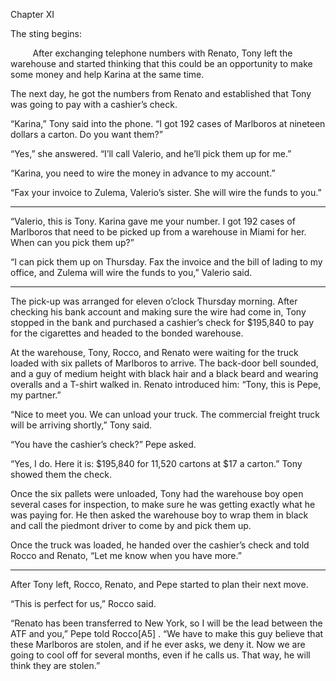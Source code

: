 Chapter XI

The sting begins:

         After exchanging telephone numbers with Renato, Tony left the warehouse and started thinking that this could be an opportunity to make some money and help Karina at the same time.

The next day, he got the numbers from Renato and established that Tony was going to pay with a cashier’s check.

“Karina,” Tony said into the phone. “I got 192 cases of Marlboros at nineteen dollars a carton. Do you want them?”

“Yes,” she answered. “I’ll call Valerio, and he’ll pick them up for me.”

“Karina, you need to wire the money in advance to my account.”

“Fax your invoice to Zulema, Valerio’s sister. She will wire the funds to you.”

**********

“Valerio, this is Tony. Karina gave me your number. I got 192 cases of Marlboros that need to be picked up from a warehouse in Miami for her. When can you pick them up?”

“I can pick them up on Thursday. Fax the invoice and the bill of lading to my office, and Zulema will wire the funds to you,” Valerio said.

*************

The pick-up was arranged for eleven o’clock Thursday morning. After checking his bank account and making sure the wire had come in, Tony stopped in the bank and purchased a cashier’s check for $195,840 to pay for the cigarettes and headed to the bonded warehouse.

At the warehouse, Tony, Rocco, and Renato were waiting for the truck loaded with six pallets of Marlboros to arrive. The back-door bell sounded, and a guy of medium height with black hair and a black beard and wearing overalls and a T-shirt walked in. Renato introduced him: “Tony, this is Pepe, my partner.”

“Nice to meet you. We can unload your truck. The commercial freight truck will be arriving shortly,” Tony said.

“You have the cashier’s check?” Pepe asked.

“Yes, I do. Here it is: $195,840 for 11,520 cartons at $17 a carton.” Tony showed them the check.

Once the six pallets were unloaded, Tony had the warehouse boy open several cases for inspection, to make sure he was getting exactly what he was paying for. He then asked the warehouse boy to wrap them in black and call the piedmont driver to come by and pick them up.

Once the truck was loaded, he handed over the cashier’s check and told Rocco and Renato, “Let me know when you have more.”

***********

After Tony left, Rocco, Renato, and Pepe started to plan their next move.

“This is perfect for us,” Rocco said.

“Renato has been transferred to New York, so I will be the lead between the ATF and you,” Pepe told Rocco[A5] . “We have to make this guy believe that these Marlboros are stolen, and if he ever asks, we deny it. Now we are going to cool off for several months, even if he calls us. That way, he will think they are stolen.”
